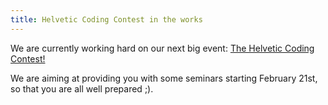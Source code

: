 ```yaml
---
title: Helvetic Coding Contest in the works
---
```


We are currently working hard on our next big event: [The Helvetic Coding Contest!](http://hc2.ch/)

We are aiming at providing you with some seminars starting February 21st, so that you are all well prepared ;). 
